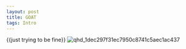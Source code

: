 ```yaml
---
layout: post
title: GOAT
tags: Intro
---
```

{{just trying to be fine}}
![qhd_1dec297f31ec7950c8741c5aec1ac437](https://user-images.githubusercontent.com/83229543/117212002-a57ba700-adf1-11eb-8bb6-65b1dc605c51.jpg)

